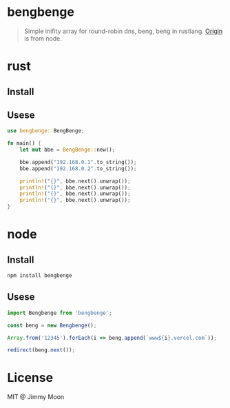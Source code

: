 # bengbenge

> Simple inifity array for round-robin dns, beng, beng in rustlang. [Origin](https://github.com/ragingwind/node-bengbenge) is from node.

# rust

## Install

## Usese

```rust
use bengbenge::BengBenge;

fn main() {
    let mut bbe = BengBenge::new();

    bbe.append("192.168.0.1".to_string());
    bbe.append("192.168.0.2".to_string());

    println!("{}", bbe.next().unwrap());
    println!("{}", bbe.next().unwrap());
    println!("{}", bbe.next().unwrap());
    println!("{}", bbe.next().unwrap());
}
```

# node

## Install

```sh
npm install bengbenge
```

## Usese

```js
import Bengbenge from 'bengbenge';

const beng = new Bengbenge();

Array.from('12345').forEach(i => beng.append(`www${i}.vercel.com`));

redirect(beng.next());
```

# License

MIT @ Jimmy Moon